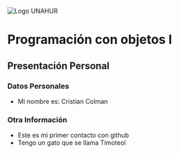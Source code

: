 ![Logo UNAHUR](./UNAHUR.png)

# Programación con objetos I
## Presentación Personal

### Datos Personales
- Mi nombre es: Cristian Colman


### Otra Información
- Este es mi primer contacto con github
- Tengo un gato que se llama Timoteol
